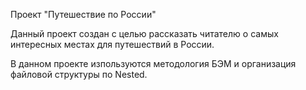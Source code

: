 Проект "Путешествие по России"

Данный проект создан с целью рассказать читателю о самых интересных местах для путешествий в России.

В данном проекте изпользуются методология БЭМ и организация файловой структуры по Nested.
